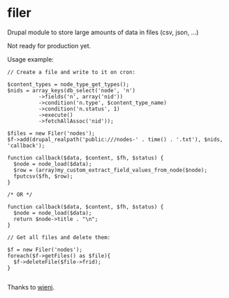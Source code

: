 filer
=====

Drupal module to store large amounts of data in files (csv, json, ...)

Not ready for production yet.

Usage example:
```
// Create a file and write to it on cron:

$content_types = node_type_get_types();
$nids = array_keys(db_select('node', 'n')
          ->fields('n', array('nid'))
          ->condition('n.type', $content_type_name)
          ->condition('n.status', 1)
          ->execute()
          ->fetchAllAssoc('nid'));

$files = new Filer('nodes');
$f->add(drupal_realpath('public:///nodes-' . time() . '.txt'), $nids, 'callback');

function callback($data, $content, $fh, $status) {
  $node = node_load($data);
  $row = (array)my_custom_extract_field_values_from_node($node);
  fputcsv($fh, $row);
}

/* OR */

function callback($data, $content, $fh, $status) {
  $node = node_load($data);
  return $node->title . "\n";
}

// Get all files and delete them:

$f = new Filer('nodes');
foreach($f->getFiles() as $file){
  $f->deleteFile($file->frid);
}


```

Thanks to [wieni](http://wieni.be).
